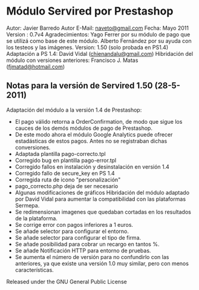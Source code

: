 # Módulo Servired por Prestashop
  Autor: Javier Barredo
  Autor E-Mail: naveto@gmail.com
  Fecha: Mayo 2011
  Version : 0.7v4
  Agradecimientos: Yago Ferrer por su módulo de pago que se utilizá como base de este módulo.
  Alberto Fernández por su ayuda con los testeos y las imágenes.
  Version: 1.50 (solo probada en PS1.4)
  Adaptación a PS 1.4: David Vidal (chienandalu@gmail.com)
  Hibridación del módulo con versiones anteriores: Francisco J. Matas (fjmatad@hotmail.com)

  Notas para la versión de Servired 1.50 (28-5-2011)
  --------------------------------

 Adaptación del módulo a la versión 1.4 de Prestashop:
  * El pago válido retorna a OrderConfirmation, de modo que sigue los cauces de los demós módulos de pago de Prestashop.
  * De este modo ahora el módulo Google Analytics puede ofrecer estadásticas de estos pagos. Antes no se registraban dichas conversiones.
  * Adaptada plantilla pago-correcto.tpl
  * Corregido bug en plantilla pago-error.tpl
  * Corregido fallos en instalación y desinstalación en versión 1.4
  * Corregido fallo de secure_key en PS 1.4
  * Corregida ruta de icono "personalización"
  * pago_correcto.php deja de ser necesario
  * Algunas modificaciones de gráficos
 Hibridación del módulo adaptado por David Vidal para aumentar la compatibilidad con las plataformas Sermepa.
 * Se redimensionan imagenes que quedaban cortadas en los resultados de la plataforma.
 * Se corrige error con pagos inferiores a 1 euros.
 * Se añade selector para configurar el entorno.
 * Se añade selector para configurar el tipo de firma.
 * Se añade posibilidad para cobrar un recargo en tantos %.
 * Se añade Notificación HTTP para entorno de pruebas.
 * Se aumenta el número de versión para no confundirlo con las anteriores, ya que existe una versión 1.0 muy similar, pero con menos características.

  Released under the GNU General Public License